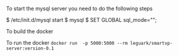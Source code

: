 To start the mysql server you need to do the following steps

$ /etc/init.d/mysql start
$ mysql
$ SET GLOBAL sql_mode="";

To build the docker

To run the docker
`docker run  -p 5000:5000 --rm leguark/smartvp-server:version-0.1`
